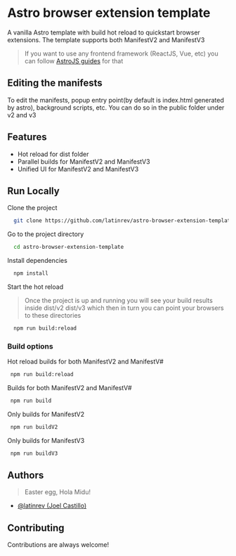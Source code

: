 
# Astro browser extension template

A vanilla Astro template with build hot reload to quickstart browser extensions.
The template supports both ManifestV2 and ManifestV3

> If you want to use any frontend framework (ReactJS, Vue, etc) you can follow [AstroJS guides](https://docs.astro.build/en/guides/framework-components/#official-ui-framework-integrations) for that

## Editing the manifests
To edit the manifests, popup entry point(by default is index.html generated by astro), background scripts, etc. You can do so in the public folder under v2 and v3

## Features
- Hot reload for dist folder
- Parallel builds for ManifestV2 and ManifestV3
- Unified UI for ManifestV2 and ManifestV3

## Run Locally

Clone the project

```bash
  git clone https://github.com/latinrev/astro-browser-extension-template.git
```

Go to the project directory

```bash
  cd astro-browser-extension-template
```

Install dependencies

```bash
  npm install
```

Start the hot reload
> Once the project is up and running you will see your build results inside dist/v2 dist/v3 which then in turn you can point your browsers to these directories
```bash
  npm run build:reload
```


### Build options

Hot reload builds for both ManifestV2 and ManifestV#
```bash
 npm run build:reload
```
Builds for both ManifestV2 and ManifestV#
```bash
 npm run build
```
Only builds for ManifestV2
```bash
 npm run buildV2
```
Only builds for ManifestV3
```bash
 npm run buildV3
```


## Authors
> Easter egg, Hola Midu!
- [@latinrev (Joel Castillo)](https://www.github.com/latinrev)


## Contributing

Contributions are always welcome!



